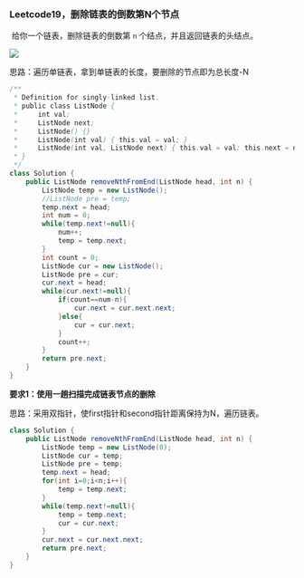 ### Leetcode19，删除链表的倒数第N个节点

​		给你一个链表，删除链表的倒数第 `n` 个结点，并且返回链表的头结点。

![](D:\360download\Typora\ProcessOn\图片\删除链表的倒数第N个节点.jpg)

思路：遍历单链表，拿到单链表的长度，要删除的节点即为总长度-N

```java
/**
 * Definition for singly-linked list.
 * public class ListNode {
 *     int val;
 *     ListNode next;
 *     ListNode() {}
 *     ListNode(int val) { this.val = val; }
 *     ListNode(int val, ListNode next) { this.val = val; this.next = next; }
 * }
 */
class Solution {
    public ListNode removeNthFromEnd(ListNode head, int n) {
        ListNode temp = new ListNode();
        //ListNode pre = temp;
        temp.next = head;
        int num = 0;
        while(temp.next!=null){
            num++;
            temp = temp.next;
        }
        int count = 0;
        ListNode cur = new ListNode();
        ListNode pre = cur;
        cur.next = head;
        while(cur.next!=null){
            if(count==num-n){
                cur.next = cur.next.next;
            }else{
                cur = cur.next;
            }
            count++;
        }
        return pre.next;
    }
}

```



**要求1：使用一趟扫描完成链表节点的删除**

思路：采用双指针，使first指针和second指针距离保持为N，遍历链表。

```java
class Solution {
    public ListNode removeNthFromEnd(ListNode head, int n) {
        ListNode temp = new ListNode(0); 
        ListNode cur = temp;    
        ListNode pre = temp;  
        temp.next = head;
        for(int i=0;i<n;i++){
            temp = temp.next;
        }
        while(temp.next!=null){
            temp = temp.next;
            cur = cur.next;
        }
        cur.next = cur.next.next;
        return pre.next;
    }
}
```

